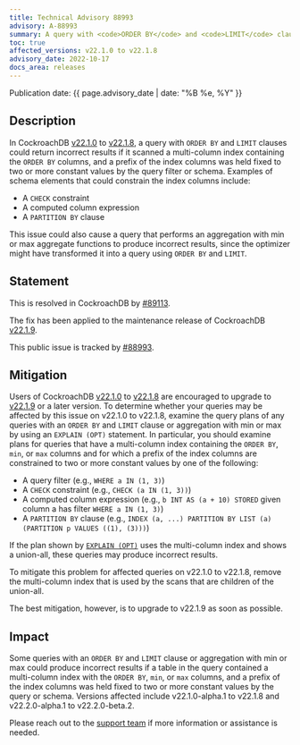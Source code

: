 ```yaml
---
title: Technical Advisory 88993
advisory: A-88993
summary: A query with <code>ORDER BY</code> and <code>LIMIT</code> clauses could return incorrect results if it scanned a multi-column index containing the <code>ORDER BY</code> columns, and a prefix of the index columns was held fixed to two or more constant values by the query filter or schema.
toc: true
affected_versions: v22.1.0 to v22.1.8
advisory_date: 2022-10-17
docs_area: releases
---
```


Publication date: {{ page.advisory_date | date: "%B %e, %Y" }}

## Description

In CockroachDB [v22.1.0](https://www.cockroachlabs.com/docs/releases/v22.1#v22-1-0) to [v22.1.8](https://www.cockroachlabs.com/docs/releases/v22.1#v22-1-8), a query with `ORDER BY` and `LIMIT` clauses could return incorrect results if it scanned a multi-column index containing the `ORDER BY` columns, and a prefix of the index columns was held fixed to two or more constant values by the query filter or schema. Examples of schema elements that could constrain the index columns include:

- A `CHECK` constraint
- A computed column expression
- A `PARTITION BY` clause

This issue could also cause a query that performs an aggregation with min or max aggregate functions to produce incorrect results, since the optimizer might have transformed it into a query using `ORDER BY` and `LIMIT`.

## Statement

This is resolved in CockroachDB by [#89113](https://github.com/cockroachdb/cockroach/pull/89113).

The fix has been applied to the maintenance release of CockroachDB [v22.1.9](https://www.cockroachlabs.com/docs/releases/v22.1#v22-1-9).

This public issue is tracked by [#88993](https://github.com/cockroachdb/cockroach/pull/88993).

## Mitigation

Users of CockroachDB [v22.1.0](https://www.cockroachlabs.com/docs/releases/v22.1#v22-1-0) to [v22.1.8](https://www.cockroachlabs.com/docs/releases/v22.1#v22-1-8) are encouraged to upgrade to [v22.1.9](https://www.cockroachlabs.com/docs/releases/v22.1#v22-1-9) or a later version. To determine whether your queries may be affected by this issue on v22.1.0 to v22.1.8, examine the query plans of any queries with an `ORDER BY` and `LIMIT` clause or aggregation with min or max by using an `EXPLAIN (OPT)` statement. In particular, you should examine plans for queries that have a multi-column index containing the `ORDER BY`, `min`, or `max` columns and for which a prefix of the index columns are constrained to two or more constant values by one of the following:

- A query filter (e.g., `WHERE a IN (1, 3)`)
- A `CHECK` constraint (e.g., `CHECK (a IN (1, 3))`)
- A computed column expression (e.g., `b INT AS (a + 10) STORED` given column a has filter `WHERE a IN (1, 3)`)
- A `PARTITION BY` clause (e.g., `INDEX (a, ...) PARTITION BY LIST (a) (PARTITION p VALUES ((1), (3)))`)

If the plan shown by [`EXPLAIN (OPT)`](https://www.cockroachlabs.com/docs/v22.1/explain#opt-option) uses the multi-column index and shows a union-all, these queries may produce incorrect results.

To mitigate this problem for affected queries on v22.1.0 to v22.1.8, remove the multi-column index that is used by the scans that are children of the union-all.

The best mitigation, however, is to upgrade to v22.1.9 as soon as possible.

## Impact

Some queries with an `ORDER BY` and `LIMIT` clause or aggregation with min or max could produce incorrect results if a table in the query contained a multi-column index with the `ORDER BY`, `min`, or `max` columns, and a prefix of the index columns was held fixed to two or more constant values by the query or schema. Versions affected include v22.1.0-alpha.1 to v22.1.8 and v22.2.0-alpha.1 to v22.2.0-beta.2.

Please reach out to the [support team](https://support.cockroachlabs.com/) if more information or assistance is needed.
